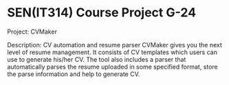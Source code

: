 # SEN(IT314) Course Project G-24

Project: CVMaker

Description:
CV automation and resume parser CVMaker gives you the next level of resume management. It consists of CV templates which users can use to generate his/her CV. The tool also includes a parser that automatically parses the resume uploaded in some specified format, store the parse information and help to generate CV.

